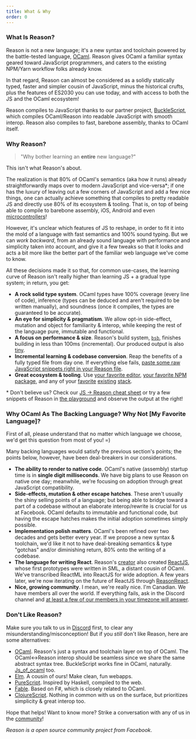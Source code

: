 ```yaml
---
title: What & Why
order: 0
---
```


### What Is Reason?

Reason is not a new language; it's a new syntax and toolchain powered by the battle-tested language, [OCaml](http://ocaml.org). Reason gives OCaml a familiar syntax geared toward JavaScript programmers, and caters to the existing NPM/Yarn workflow folks already know.

In that regard, Reason can almost be considered as a solidly statically typed, faster and simpler cousin of JavaScript, minus the historical crufts, plus the features of ES2030 you can use today, and with access to both the JS and the OCaml ecosystem!

Reason compiles to JavaScript thanks to our partner project, [BuckleScript](https://bucklescript.github.io/bucklescript/Manual.html), which compiles OCaml/Reason into readable JavaScript with smooth interop. Reason also compiles to fast, barebone assembly, thanks to OCaml itself.

### Why Reason?

> "Why bother learning an **entire** new language?"

This isn't what Reason's about.

The realization is that 80% of OCaml's semantics (aka how it runs) already straightforwardly maps over to modern JavaScript and vice-versa\*; if one has the luxury of leaving out a few corners of JavaScript and add a few nice things, one can actually achieve something that compiles to pretty readable JS and directly use 80% of its ecosystem & tooling. That is, on top of being able to compile to barebone assembly, iOS, Android and even [microcontrollers](http://www.algo-prog.info/ocapic/web/index.php?id=ocapic)!

However, it's unclear which features of JS to reshape, in order to fit it into the mold of a language with fast semantics and 100% sound typing. But we can _work backward_, from an already sound language with performance and simplicity taken into account, and give it a few tweaks so that it looks and acts a bit more like the better part of the familiar web language we've come to know.

All these decisions made it so that, for common use-cases, the learning curve of Reason isn't really higher than learning JS + a gradual type system; in return, you get:

- **A rock solid type system**. OCaml types have 100% coverage (every line of code), inference (types can be deduced and aren't required to be written manually), and soundness (once it compiles, the types are guaranteed to be accurate).
- **An eye for simplicity & pragmatism**. We allow opt-in side-effect, mutation and object for familiarity & interop, while keeping the rest of the language pure, immutable and functional.
- **A focus on performance & size**. Reason's build system, [`bsb`](http://bucklescript.github.io/bucklescript/Manual.html#_bucklescript_build_system_code_bsb_code), finishes building in less than 100ms (incremental). Our produced output is also [tiny](https://twitter.com/bobzhang1988/status/827562467148623875).
- **Incremental learning & codebase conversion**. Reap the benefits of a fully typed file from day one. If everything else fails, [paste some raw JavaScript snippets right in your Reason file](/guide/javascript/interop).
- **Great ecosystem & tooling**. Use [your favorite editor](/guide/editor-tools/editors-plugins), [your favorite NPM package](/guide/javascript/libraries), and any of your [favorite](https://github.com/reasonml/reason-react) [existing](https://github.com/reasonml-community/bs-jest) [stack](https://webpack.js.org).

\* Don't believe us? Check our [JS -> Reason cheat sheet](/guide/javascript/syntax-cheatsheet) or try a few snippets of Reason in [the playground](/try/) and observe the output at the right!

### Why OCaml As The Backing Language? Why Not [My Favorite Language]?

First of all, please understand that no matter which language we choose, we'd get this question from most of you! =)

Many backing languages would satisfy the previous section's points; the points below, however, have been deal-breakers in our considerations.

- **The ability to render to native code**. OCaml's native (assembly) startup time is in **single digit milliseconds**. We have big plans to use Reason on native one day; meanwhile, we're focusing on adoption through great JavaScript compatibility.
- **Side-effects, mutation & other escape hatches**. These aren't usually the shiny selling points of a language; but being able to bridge toward a part of a codebase without an elaborate interop/rewrite is crucial for us at Facebook. OCaml defaults to immutable and functional code, but having the escape hatches makes the initial adoption sometimes simply possible.
- **Implementation polish matters**. OCaml's been refined over two decades and gets better every year. If we propose a new syntax & toolchain, we'd like it not to have deal-breaking semantics & type "gotchas" and/or diminishing return, 80% onto the writing of a codebase.
- **The language for writing React**. Reason's [creator](https://twitter.com/jordwalke) also created [ReactJS](https://facebook.github.io/react/), whose first prototypes were written in SML, a distant cousin of OCaml. We've transcribed ReactML into ReactJS for wide adoption. A few years later, we're now iterating on the future of ReactJS through [ReasonReact](//reasonml.github.io/reason-react/).
- **Nice, growing community**. I mean, we're really nice. I'm Canadian. We have members all over the world. If everything fails, ask in the Discord channel and [at least a few of our members in your timezone will answer](https://twitter.com/ken_wheeler/status/894298052705615872).

### Don't Like Reason?

Make sure you talk to us in [Discord](https://discord.gg/reasonml) first, to clear any misunderstanding/misconception! But if you _still_ don't like Reason, here are some alternatives:

- [OCaml](http://ocaml.org). Reason's just a syntax and toolchain layer on top of OCaml. The OCaml<->Reason interop should be seamless since we share the same abstract syntax tree. BuckleScript works fine in OCaml, naturally. [Js_of_ocaml](http://ocsigen.org/js_of_ocaml/) too.
- [Elm](http://elm-lang.org). A cousin of ours! Make clean, fun webapps.
- [PureScript](http://www.purescript.org). Inspired by Haskell, compiled to the web.
- [Fable](http://fable.io/). Based on F#, which is closely related to OCaml.
- [ClojureScript](https://clojurescript.org). Nothing in common with us on the surface, but prioritizes simplicity & great interop too.

Hope that helps! Want to know more? Strike a conversation with any of us in the [community](/community/)!

_Reason is a open source community project from Facebook_.
